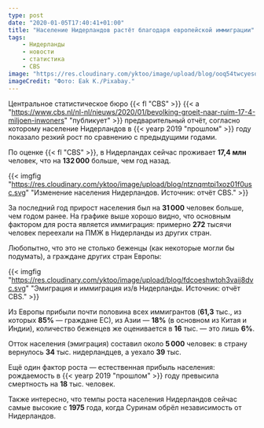 ```yaml
---
type: post
date: "2020-01-05T17:40:41+01:00"
title: "Население Нидерландов растёт благодаря европейской иммиграции"
tags:
    - Нидерланды
    - новости
    - статистика
    - CBS
image: "https://res.cloudinary.com/yktoo/image/upload/blog/ooq54twcyesodngffh6d.jpg"
imageCredit: "Фото: Eak K./Pixabay."
---
```


Центральное статистическое бюро {{< fl "CBS" >}} {{< a "https://www.cbs.nl/nl-nl/nieuws/2020/01/bevolking-groeit-naar-ruim-17-4-miljoen-inwoners" "публикует" >}} предварительный отчёт, согласно которому население Нидерландов в {{< yearp 2019 "прошлом" >}} году показало резкий рост по сравнению с предыдущими годами.

По оценке {{< fl "CBS" >}}, в Нидерландах сейчас проживает **17,4 млн** человек, что на **132 000** больше, чем год назад.

<!--more-->

{{< imgfig "https://res.cloudinary.com/yktoo/image/upload/blog/ntznqmtpi1xoz01f0usc.svg" "Изменение населения Нидерландов. Источник: отчёт CBS." >}}

За последний год прирост населения был на **31 000** человек больше, чем годом ранее. На графике выше хорошо видно, что основным фактором для роста является иммиграция: примерно **272** тысячи человек переехали на ПМЖ в Нидерланды из других стран.

Любопытно, что это не столько беженцы (как некоторые могли бы подумать), а граждане других стран Европы:

{{< imgfig "https://res.cloudinary.com/yktoo/image/upload/blog/fdcoeshwtoh3vaij8dvc.svg" "Эмиграция и иммиграция из/в Нидерланды. Источник: отчёт CBS." >}}

Из Европы прибыли почти половина всех иммигрантов (**61,3** тыс., из которых **85%** — граждане ЕС), из Азии — **18%** (в основном из Китая и Индии), количество беженцев же оценивается в **16** тыс. — это лишь **6%**.

Отток населения (эмиграция) составил около **5 000** человек: в страну вернулось **34** тыс. нидерландцев, а уехало **39** тыс.

Ещё один фактор роста — естественная прибыль населения: рождаемость в {{< yearp 2019 "прошлом" >}} году превысила смертность на **18** тыс. человек.

Также интересно, что темпы роста населения Нидерландов сейчас самые высокие с **1975** года, когда Суринам обрёл независимость от Нидерландов.